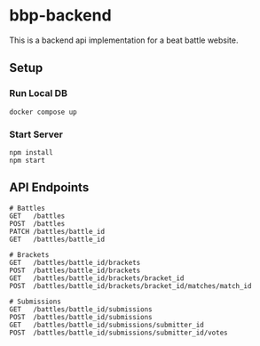 # bbp-backend

This is a backend api implementation for a beat battle website.

## Setup

### Run Local DB
```
docker compose up
```

### Start Server

```
npm install
npm start
```

## API Endpoints
```
# Battles
GET   /battles
POST  /battles
PATCH /battles/battle_id
GET   /battles/battle_id

# Brackets
GET   /battles/battle_id/brackets
POST  /battles/battle_id/brackets
GET   /battles/battle_id/brackets/bracket_id
POST  /battles/battle_id/brackets/bracket_id/matches/match_id

# Submissions
GET   /battles/battle_id/submissions
POST  /battles/battle_id/submissions
GET   /battles/battle_id/submissions/submitter_id
POST  /battles/battle_id/submissions/submitter_id/votes
```
